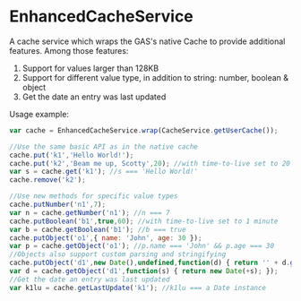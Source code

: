 # EnhancedCacheService

A cache service which wraps the GAS's native Cache to provide additional features.
Among those features:

1. Support for values larger than 128KB
2. Support for different value type, in addition to string: number, boolean & object
3. Get the date an entry was last updated

Usage example:
```javascript
var cache = EnhancedCacheService.wrap(CacheService.getUserCache());

//Use the same basic API as in the native cache
cache.put('k1','Hello World!');
cache.put('k2','Beam me up, Scotty',20); //with time-to-live set to 20 seconds
var s = cache.get('k1'); //s === 'Hello World!'
cache.remove('k2');

//Use new methods for specific value types
cache.putNumber('n1',7);
var n = cache.getNumber('n1'); //n === 7
cache.putBoolean('b1',true,60); //with time-to-live set to 1 minute
var b = cache.getBoolean('b1'); //b === true
cache.putObject('o1',{ name: 'John', age: 30 });
var p = cache.getObject('o1'); //p.name === 'John' && p.age === 30
//Objects also support custom parsing and stringifying
cache.putObject('d1',new Date(),undefined,function(d) { return '' + d.getTime(); });
var d = cache.getObject('d1',function(s) { return new Date(+s); });
//Get the date an entry was last updated
var k1lu = cache.getLastUpdate('k1'); //k1lu === a Date instance
```
